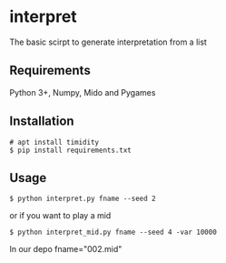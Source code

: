 # interpret
The basic scirpt to generate interpretation from a list

## Requirements
Python 3+, Numpy, Mido and Pygames

## Installation
```
# apt install timidity
$ pip install requirements.txt
```
## Usage
```
$ python interpret.py fname --seed 2
```
or if you want to play a mid
```
$ python interpret_mid.py fname --seed 4 -var 10000
```
In our depo fname="002.mid"

